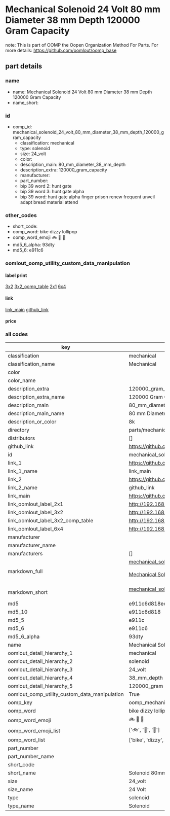 # Mechanical Solenoid 24 Volt 80 mm Diameter 38 mm Depth 120000 Gram Capacity  

note: This is part of OOMP the Oopen Organization Method For Parts. For more details: https://github.com/oomlout/oomp_base

##  part details





### name
* name: Mechanical Solenoid 24 Volt 80 mm Diameter 38 mm Depth 120000 Gram Capacity
* name_short: 
### id
* oomp_id: mechanical_solenoid_24_volt_80_mm_diameter_38_mm_depth_120000_gram_capacity
  * classification: mechanical
  * type: solenoid
  * size: 24_volt
  * color: 
  * description_main: 80_mm_diameter_38_mm_depth
  * description_extra: 120000_gram_capacity
  * manufacturer: 
  * part_number: 
  * bip 39 word 2: hunt gate
  * bip 39 word 3: hunt gate alpha
  * bip 39 word: hunt gate alpha finger prison renew frequent unveil adapt bread material attend

### other_codes
* short_code: 
* oomp_word: bike dizzy lollipop
* oomp_word_emoji :bike: :dizzy: :lollipop:
* md5_6_alpha: 93dty
* md5_6: e911c6






### oomlout_oomp_utility_custom_data_manipulation
#### label print
[3x2](http://192.168.1.245:1112/?label=oomp%2093dty)
[3x2_oomp_table](http://192.168.1.107:1112/?label=oomp%2093dty)
[2x1](http://192.168.1.242:1112/?label=oomp%2093dty)
[6x4](http://192.168.1.55:1112/?label=oomp%2093dty)    

#### link

[link_main](https://github.com/oomlout/oomlout_oomp_current_version_messy/tree/main/parts/mechanical_solenoid_24_volt_80_mm_diameter_38_mm_depth_120000_gram_capacity) [github_link](https://github.com/oomlout/oomlout_oomp_part_src/tree/main/parts/mechanical_solenoid_24_volt_80_mm_diameter_38_mm_depth_120000_gram_capacity)                             

#### price







### all codes 
| key | value |  
| --- | --- |  
| classification | mechanical |  
| classification_name | Mechanical |  
| color |  |  
| color_name |  |  
| description_extra | 120000_gram_capacity |  
| description_extra_name | 120000 Gram Capacity |  
| description_main | 80_mm_diameter_38_mm_depth |  
| description_main_name | 80 mm Diameter 38 mm Depth |  
| description_or_color | 8k |  
| directory | parts/mechanical_solenoid_24_volt_80_mm_diameter_38_mm_depth_120000_gram_capacity |  
| distributors | [] |  
| github_link | https://github.com/oomlout/oomlout_oomp_part_src/tree/main/parts/mechanical_solenoid_24_volt_80_mm_diameter_38_mm_depth_120000_gram_capacity |  
| id | mechanical_solenoid_24_volt_80_mm_diameter_38_mm_depth_120000_gram_capacity |  
| link_1 | https://github.com/oomlout/oomlout_oomp_current_version_messy/tree/main/parts/mechanical_solenoid_24_volt_80_mm_diameter_38_mm_depth_120000_gram_capacity |  
| link_1_name | link_main |  
| link_2 | https://github.com/oomlout/oomlout_oomp_part_src/tree/main/parts/mechanical_solenoid_24_volt_80_mm_diameter_38_mm_depth_120000_gram_capacity |  
| link_2_name | github_link |  
| link_main | https://github.com/oomlout/oomlout_oomp_current_version_messy/tree/main/parts/mechanical_solenoid_24_volt_80_mm_diameter_38_mm_depth_120000_gram_capacity |  
| link_oomlout_label_2x1 | http://192.168.1.242:1112/?label=oomp%2093dty |  
| link_oomlout_label_3x2 | http://192.168.1.245:1112/?label=oomp%2093dty |  
| link_oomlout_label_3x2_oomp_table | http://192.168.1.107:1112/?label=oomp%2093dty |  
| link_oomlout_label_6x4 | http://192.168.1.55:1112/?label=oomp%2093dty |  
| manufacturer |  |  
| manufacturer_name |  |  
| manufacturers | [] |  
| markdown_full | [mechanical_solenoid_24_volt_80_mm_diameter_38_mm_depth_120000_gram_capacity](https://github.com/oomlout/oomlout_oomp_current_version_messy/tree/main/parts/mechanical_solenoid_24_volt_80_mm_diameter_38_mm_depth_120000_gram_capacity)<br>[](https://github.com/oomlout/oomlout_oomp_current_version_messy/tree/main/parts/mechanical_solenoid_24_volt_80_mm_diameter_38_mm_depth_120000_gram_capacity)<br>[Mechanical Solenoid 24 Volt 80 Mm Diameter 38 Mm Depth 120000 Gram Capacity](https://github.com/oomlout/oomlout_oomp_current_version_messy/tree/main/parts/mechanical_solenoid_24_volt_80_mm_diameter_38_mm_depth_120000_gram_capacity)<br><br> |  
| markdown_short | [mechanical_solenoid_24_volt_80_mm_diameter_38_mm_depth_120000_gram_capacity](https://github.com/oomlout/oomlout_oomp_current_version_messy/tree/main/parts/mechanical_solenoid_24_volt_80_mm_diameter_38_mm_depth_120000_gram_capacity)<br><br> |  
| md5 | e911c6d818ee6b96d8d5856e0e18137b |  
| md5_10 | e911c6d818 |  
| md5_5 | e911c |  
| md5_6 | e911c6 |  
| md5_6_alpha | 93dty |  
| name | Mechanical Solenoid 24 Volt 80 mm Diameter 38 mm Depth 120000 Gram Capacity |  
| oomlout_detail_hierarchy_1 | mechanical |  
| oomlout_detail_hierarchy_2 | solenoid |  
| oomlout_detail_hierarchy_3 | 24_volt |  
| oomlout_detail_hierarchy_4 | 38_mm_depth |  
| oomlout_detail_hierarchy_5 | 120000_gram |  
| oomlout_oomp_utility_custom_data_manipulation | True |  
| oomp_key | oomp_mechanical_solenoid_24_volt_80_mm_diameter_38_mm_depth_120000_gram_capacity |  
| oomp_word | bike dizzy lollipop |  
| oomp_word_emoji | :bike: :dizzy: :lollipop: |  
| oomp_word_emoji_list | [':bike:', ':dizzy:', ':lollipop:'] |  
| oomp_word_list | ['bike', 'dizzy', 'lollipop'] |  
| part_number |  |  
| part_number_name |  |  
| short_code |  |  
| short_name | Solenoid 80mm x 38mm 120.0kg 24_volt |  
| size | 24_volt |  
| size_name | 24 Volt |  
| type | solenoid |  
| type_name | Solenoid |  
